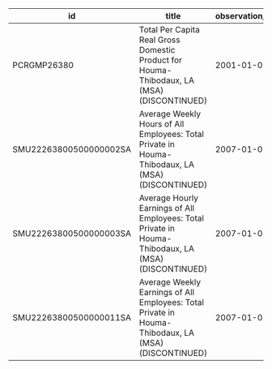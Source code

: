 | id                     | title                                                                                               | observation_start   | observation_end   |
|------------------------|-----------------------------------------------------------------------------------------------------|---------------------|-------------------|
| PCRGMP26380            | Total Per Capita Real Gross Domestic Product for Houma-Thibodaux, LA (MSA) (DISCONTINUED)           | 2001-01-01          | 2017-01-01        |
| SMU22263800500000002SA | Average Weekly Hours of All Employees: Total Private in Houma-Thibodaux, LA (MSA) (DISCONTINUED)    | 2007-01-01          | 2022-03-01        |
| SMU22263800500000003SA | Average Hourly Earnings of All Employees: Total Private in Houma-Thibodaux, LA (MSA) (DISCONTINUED) | 2007-01-01          | 2022-03-01        |
| SMU22263800500000011SA | Average Weekly Earnings of All Employees: Total Private in Houma-Thibodaux, LA (MSA) (DISCONTINUED) | 2007-01-01          | 2022-03-01        |